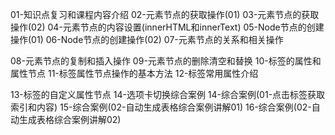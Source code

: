 01-知识点复习和课程内容介绍
02-元素节点的获取操作(01)
03-元素节点的获取操作(02)
04-元素节点的内容设置(innerHTML和innerText)
05-Node节点的创建操作(01)
06-Node节点的创建操作(02)
07-元素节点的关系和相关操作

08-元素节点的复制和插入操作
09-元素节点的删除清空和替换
10-标签的属性和属性节点
11-标签属性节点操作的基本方法
12-标签常用属性介绍

13-标签的自定义属性节点
14-选项卡切换综合案例
14-综合案例(01-点击标签获取索引和内容)
15-综合案例(02-自动生成表格综合案例讲解01)
16-综合案例(02-自动生成表格综合案例讲解02)
